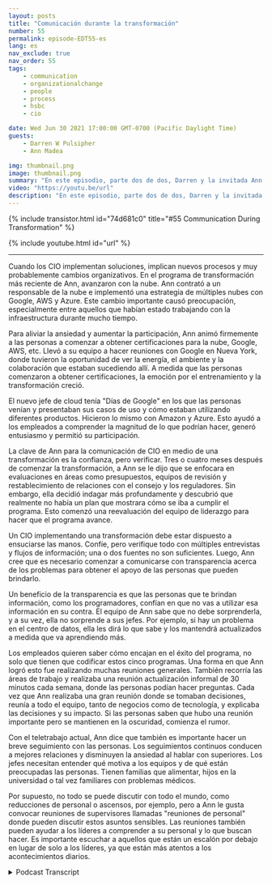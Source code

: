 ```yaml
---
layout: posts
title: "Comunicación durante la transformación"
number: 55
permalink: episode-EDT55-es
lang: es
nav_exclude: true
nav_order: 55
tags:
    - communication
    - organizationalchange
    - people
    - process
    - hsbc
    - cio

date: Wed Jun 30 2021 17:00:00 GMT-0700 (Pacific Daylight Time)
guests:
    - Darren W Pulsipher
    - Ann Madea

img: thumbnail.png
image: thumbnail.png
summary: "En este episodio, parte dos de dos, Darren y la invitada Ann Madea, ex CIO de HSBC, hablan sobre la comunicación durante la transformación organizacional. Cuando los CIO implementan soluciones, involucran nuevos procesos y, muy probablemente, cambios organizacionales. En el programa de transformación más reciente de Ann, avanzaron con la nube. Ann contrató a un jefe de nube e implementó una estrategia de nube múltiple con Google, AWS y Azure. Este cambio importante causó preocupación, especialmente entre aquellos que llevaban mucho tiempo trabajando con la infraestructura."
video: "https://youtu.be/url"
description: "En este episodio, parte dos de dos, Darren y la invitada Ann Madea, ex CIO de HSBC, hablan sobre la comunicación durante la transformación organizacional. Cuando los CIO implementan soluciones, involucran nuevos procesos y, muy probablemente, cambios organizacionales. En el programa de transformación más reciente de Ann, avanzaron con la nube. Ann contrató a un jefe de nube e implementó una estrategia de nube múltiple con Google, AWS y Azure. Este cambio importante causó preocupación, especialmente entre aquellos que llevaban mucho tiempo trabajando con la infraestructura."
---
```


<div>
{% include transistor.html id="74d681c0" title="#55 Communication During Transformation" %}

{% include youtube.html id="url" %}
</div>

---

Cuando los CIO implementan soluciones, implican nuevos procesos y muy probablemente cambios organizativos. En el programa de transformación más reciente de Ann, avanzaron con la nube. Ann contrató a un responsable de la nube e implementó una estrategia de múltiples nubes con Google, AWS y Azure. Este cambio importante causó preocupación, especialmente entre aquellos que habían estado trabajando con la infraestructura durante mucho tiempo.

Para aliviar la ansiedad y aumentar la participación, Ann animó firmemente a las personas a comenzar a obtener certificaciones para la nube, Google, AWS, etc. Llevó a su equipo a hacer reuniones con Google en Nueva York, donde tuvieron la oportunidad de ver la energía, el ambiente y la colaboración que estaban sucediendo allí. A medida que las personas comenzaron a obtener certificaciones, la emoción por el entrenamiento y la transformación creció.

El nuevo jefe de cloud tenía "Días de Google" en los que las personas venían y presentaban sus casos de uso y cómo estaban utilizando diferentes productos. Hicieron lo mismo con Amazon y Azure. Esto ayudó a los empleados a comprender la magnitud de lo que podrían hacer, generó entusiasmo y permitió su participación.

La clave de Ann para la comunicación de CIO en medio de una transformación es la confianza, pero verificar. Tres o cuatro meses después de comenzar la transformación, a Ann se le dijo que se enfocara en evaluaciones en áreas como presupuestos, equipos de revisión y restablecimiento de relaciones con el consejo y los reguladores. Sin embargo, ella decidió indagar más profundamente y descubrió que realmente no había un plan que mostrara cómo se iba a cumplir el programa. Esto comenzó una reevaluación del equipo de liderazgo para hacer que el programa avance.

Un CIO implementando una transformación debe estar dispuesto a ensuciarse las manos. Confíe, pero verifique todo con múltiples entrevistas y flujos de información; una o dos fuentes no son suficientes. Luego, Ann cree que es necesario comenzar a comunicarse con transparencia acerca de los problemas para obtener el apoyo de las personas que pueden brindarlo.

Un beneficio de la transparencia es que las personas que te brindan información, como los programadores, confían en que no vas a utilizar esa información en su contra. El equipo de Ann sabe que no debe sorprenderla, y a su vez, ella no sorprende a sus jefes. Por ejemplo, si hay un problema en el centro de datos, ella les dirá lo que sabe y los mantendrá actualizados a medida que va aprendiendo más.

Los empleados quieren saber cómo encajan en el éxito del programa, no solo que tienen que codificar estos cinco programas. Una forma en que Ann logró esto fue realizando muchas reuniones generales. También recorría las áreas de trabajo y realizaba una reunión actualización informal de 30 minutos cada semana, donde las personas podían hacer preguntas. Cada vez que Ann realizaba una gran reunión donde se tomaban decisiones, reunía a todo el equipo, tanto de negocios como de tecnología, y explicaba las decisiones y su impacto. Si las personas saben que hubo una reunión importante pero se mantienen en la oscuridad, comienza el rumor.

Con el teletrabajo actual, Ann dice que también es importante hacer un breve seguimiento con las personas. Los seguimientos continuos conducen a mejores relaciones y disminuyen la ansiedad al hablar con superiores. Los jefes necesitan entender qué motiva a los equipos y de qué están preocupadas las personas. Tienen familias que alimentar, hijos en la universidad o tal vez familiares con problemas médicos.

Por supuesto, no todo se puede discutir con todo el mundo, como reducciones de personal o ascensos, por ejemplo, pero a Ann le gusta convocar reuniones de supervisores llamadas "reuniones de personal" donde pueden discutir estos asuntos sensibles. Las reuniones también pueden ayudar a los líderes a comprender a su personal y lo que buscan hacer. Es importante escuchar a aquellos que están un escalón por debajo en lugar de solo a los líderes, ya que están más atentos a los acontecimientos diarios.



<details>
<summary> Podcast Transcript </summary>

<p></p>

</details>
